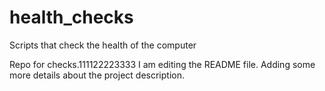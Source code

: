 # health_checks
Scripts that check the health of the computer

Repo for checks.111122223333
I am editing the README file. Adding some more details about the project description.
